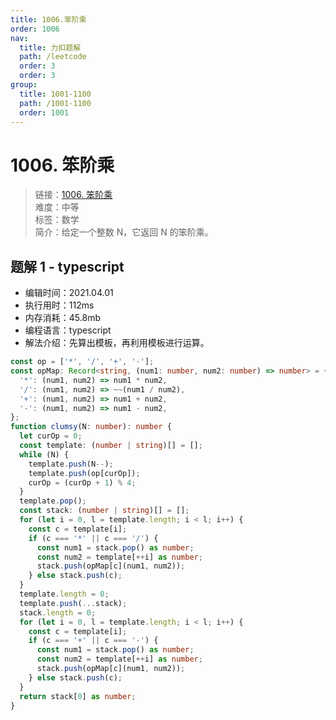 ```yaml
---
title: 1006.笨阶乘
order: 1006
nav:
  title: 力扣题解
  path: /leetcode
  order: 3
  order: 3
group:
  title: 1001-1100
  path: /1001-1100
  order: 1001
---
```


# 1006. 笨阶乘

> 链接：[1006. 笨阶乘](https://leetcode-cn.com/problems/clumsy-factorial/)  
> 难度：中等  
> 标签：数学  
> 简介：给定一个整数 N，它返回 N 的笨阶乘。

## 题解 1 - typescript

- 编辑时间：2021.04.01
- 执行用时：112ms
- 内存消耗：45.8mb
- 编程语言：typescript
- 解法介绍：先算出模板，再利用模板进行运算。

```typescript
const op = ['*', '/', '+', '-'];
const opMap: Record<string, (num1: number, num2: number) => number> = {
  '*': (num1, num2) => num1 * num2,
  '/': (num1, num2) => ~~(num1 / num2),
  '+': (num1, num2) => num1 + num2,
  '-': (num1, num2) => num1 - num2,
};
function clumsy(N: number): number {
  let curOp = 0;
  const template: (number | string)[] = [];
  while (N) {
    template.push(N--);
    template.push(op[curOp]);
    curOp = (curOp + 1) % 4;
  }
  template.pop();
  const stack: (number | string)[] = [];
  for (let i = 0, l = template.length; i < l; i++) {
    const c = template[i];
    if (c === '*' || c === '/') {
      const num1 = stack.pop() as number;
      const num2 = template[++i] as number;
      stack.push(opMap[c](num1, num2));
    } else stack.push(c);
  }
  template.length = 0;
  template.push(...stack);
  stack.length = 0;
  for (let i = 0, l = template.length; i < l; i++) {
    const c = template[i];
    if (c === '+' || c === '-') {
      const num1 = stack.pop() as number;
      const num2 = template[++i] as number;
      stack.push(opMap[c](num1, num2));
    } else stack.push(c);
  }
  return stack[0] as number;
}
```
